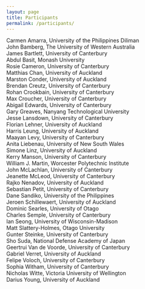```yaml
---
layout: page
title: Participants
permalink: /participants/
---
```


Carmen Amarra, University of the Philippines Diliman <br>
John Bamberg, The University of Western Australia <br>
James Bartlett, University of Canterbury <br>
Abdul Basit, Monash University <br>
Rosie Cameron, University of Canterbury <br>
Matthias Chan, University of Auckland <br>
Marston Conder, University of Auckland <br>
Brendan Creutz, University of Canterbury <br>
Rohan Crookbain, University of Canterbury<br>
Max Croucher, University of Canterbury <br>
Abigail Edwards, University of Canterbury <br>
Gary Greaves, Nanyang Technological University <br>
Jesse Lansdown, University of Canterbury <br>
Florian Lehner, University of Auckland<br>
Harris Leung, University of Auckland <br>
Maayan Levy, University of Canterbury <br>
Anita Liebenau, University of New South Wales <br>
Simone Linz, University of Auckland <br>
Kerry Manson, University of Canterbury <br>
William J. Martin, Worcester Polytechnic Institute <br>
John McLachlan, University of Canterbury <br>
Jeanette McLeod, University of Canterbury <br>
Rajko Nenadov, University of Auckland <br>
Sebastian Petit, University of Canterbury <br>
Dane Sandiko, University of the Philippines <br>
Jeroen Schillewaert, University of Auckland <br>
Dominic Searles, University of Otago <br>
Charles Semple, University of Canterbury <br>
Ian Seong, University of Wisconsin-Madison <br>
Matt Slattery-Holmes, Otago University <br>
Gunter Steinke, University of Canterbury <br>
Sho Suda, National Defense Academy of Japan <br>
Geertrui Van de Voorde, University of Canterbury <br>
Gabriel Verret, University of Auckland <br>
Felipe Voloch, University of Canterbury <br>
Sophia Witham, University of Canterbury <br>
Nicholas Witte, Victoria University of Wellington <br>
Darius Young, University of Auckland <br>
